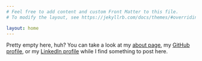 ```yaml
---
# Feel free to add content and custom Front Matter to this file.
# To modify the layout, see https://jekyllrb.com/docs/themes/#overriding-theme-defaults

layout: home
---
```


Pretty empty here, huh? You can take a look at my [about page](./about), my [GitHub profile](https://github.com/ludwhe), or my [LinkedIn profile](https://fr.linkedin.com/in/louis-heili) while I find something to post here.
